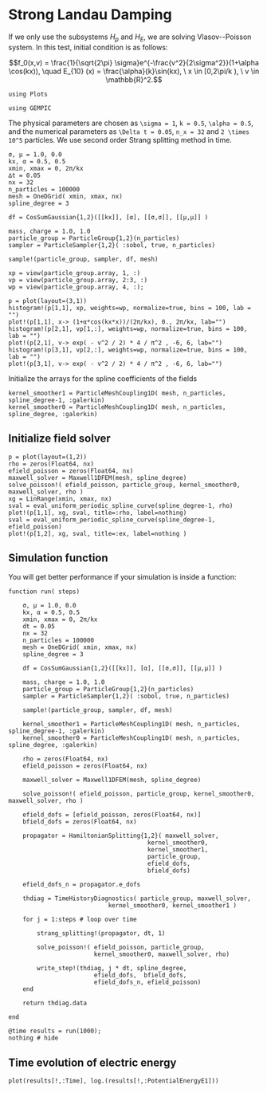 # Strong Landau Damping

If we only use the subsystems $H_p$ and $H_E$, we are solving Vlasov--Poisson system.
In this test, initial condition is as follows:

```math
f_0(x,v) = \frac{1}{\sqrt{2\pi} \sigma}e^{-\frac{v^2}{2\sigma^2}}(1+\alpha \cos(kx)), \quad E_{10} (x) = \frac{\alpha}{k}\sin(kx), \ x \in [0,2\pi/k ),  \ v \in \mathbb{R}^2.
```

```@setup strong
using Plots
```

```@example strong
using GEMPIC
```

The physical parameters are chosen as ``\sigma = 1``, ``k = 0.5``,
``\alpha = 0.5``, and the numerical parameters as ``\Delta t = 0.05``,
``n_x = 32`` and ``2 \times 10^5`` particles. We use second order Strang
splitting method in time.

```@example strong
σ, μ = 1.0, 0.0
kx, α = 0.5, 0.5
xmin, xmax = 0, 2π/kx
∆t = 0.05
nx = 32
n_particles = 100000
mesh = OneDGrid( xmin, xmax, nx)
spline_degree = 3

df = CosSumGaussian{1,2}([[kx]], [α], [[σ,σ]], [[μ,μ]] )

mass, charge = 1.0, 1.0
particle_group = ParticleGroup{1,2}(n_particles)
sampler = ParticleSampler{1,2}( :sobol, true, n_particles)

sample!(particle_group, sampler, df, mesh)

xp = view(particle_group.array, 1, :)
vp = view(particle_group.array, 2:3, :)
wp = view(particle_group.array, 4, :);

p = plot(layout=(3,1))
histogram!(p[1,1], xp, weights=wp, normalize=true, bins = 100, lab = "")
plot!(p[1,1], x-> (1+α*cos(kx*x))/(2π/kx), 0., 2π/kx, lab="")
histogram!(p[2,1], vp[1,:], weights=wp, normalize=true, bins = 100, lab = "")
plot!(p[2,1], v-> exp( - v^2 / 2) * 4 / π^2 , -6, 6, lab="")
histogram!(p[3,1], vp[2,:], weights=wp, normalize=true, bins = 100, lab = "")
plot!(p[3,1], v-> exp( - v^2 / 2) * 4 / π^2 , -6, 6, lab="")
```

Initialize the arrays for the spline coefficients of the fields

```@example strong
kernel_smoother1 = ParticleMeshCoupling1D( mesh, n_particles, spline_degree-1, :galerkin)
kernel_smoother0 = ParticleMeshCoupling1D( mesh, n_particles, spline_degree, :galerkin)

```

## Initialize field solver

```@example strong
p = plot(layout=(1,2))
rho = zeros(Float64, nx)
efield_poisson = zeros(Float64, nx)
maxwell_solver = Maxwell1DFEM(mesh, spline_degree)
solve_poisson!( efield_poisson, particle_group, kernel_smoother0, maxwell_solver, rho )
xg = LinRange(xmin, xmax, nx)
sval = eval_uniform_periodic_spline_curve(spline_degree-1, rho)
plot!(p[1,1], xg, sval, title=:rho, label=nothing)
sval = eval_uniform_periodic_spline_curve(spline_degree-1, efield_poisson)
plot!(p[1,2], xg, sval, title=:ex, label=nothing )

```

## Simulation function

You will get better performance if your simulation is inside a function:

```@example strong
function run( steps)

    σ, μ = 1.0, 0.0
    kx, α = 0.5, 0.5
    xmin, xmax = 0, 2π/kx
    dt = 0.05
    nx = 32
    n_particles = 100000
    mesh = OneDGrid( xmin, xmax, nx)
    spline_degree = 3

    df = CosSumGaussian{1,2}([[kx]], [α], [[σ,σ]], [[μ,μ]] )

    mass, charge = 1.0, 1.0
    particle_group = ParticleGroup{1,2}(n_particles)
    sampler = ParticleSampler{1,2}( :sobol, true, n_particles)

    sample!(particle_group, sampler, df, mesh)

    kernel_smoother1 = ParticleMeshCoupling1D( mesh, n_particles, spline_degree-1, :galerkin)
    kernel_smoother0 = ParticleMeshCoupling1D( mesh, n_particles, spline_degree, :galerkin)

    rho = zeros(Float64, nx)
    efield_poisson = zeros(Float64, nx)

    maxwell_solver = Maxwell1DFEM(mesh, spline_degree)

    solve_poisson!( efield_poisson, particle_group, kernel_smoother0, maxwell_solver, rho )

    efield_dofs = [efield_poisson, zeros(Float64, nx)]
    bfield_dofs = zeros(Float64, nx)

    propagator = HamiltonianSplitting{1,2}( maxwell_solver,
                                       kernel_smoother0,
                                       kernel_smoother1,
                                       particle_group,
                                       efield_dofs,
                                       bfield_dofs)

    efield_dofs_n = propagator.e_dofs

    thdiag = TimeHistoryDiagnostics( particle_group, maxwell_solver,
                            kernel_smoother0, kernel_smoother1 )

    for j = 1:steps # loop over time

        strang_splitting!(propagator, dt, 1)

        solve_poisson!( efield_poisson, particle_group,
                        kernel_smoother0, maxwell_solver, rho)

        write_step!(thdiag, j * dt, spline_degree,
                        efield_dofs,  bfield_dofs,
                        efield_dofs_n, efield_poisson)
    end

    return thdiag.data

end
```

```@example strong
@time results = run(1000);
nothing # hide
```

## Time evolution of electric energy 

```@example strong
plot(results[!,:Time], log.(results[!,:PotentialEnergyE1]))
```
